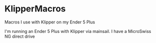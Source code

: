 # KlipperMacros
Macros I use with Klipper on my Ender 5 Plus

I'm running an Ender 5 Plus with Klipper via mainsail.
I have a MicroSwiss NG direct drive
